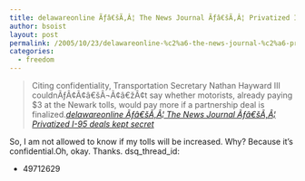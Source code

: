 ```yaml
---
title: delawareonline Ãƒâ€šÃ‚Â¦ The News Journal Ãƒâ€šÃ‚Â¦ Privatized I-95 deals kept secret
author: bsoist
layout: post
permalink: /2005/10/23/delawareonline-%c2%a6-the-news-journal-%c2%a6-privatized-i-95-deals-kept-secret/
categories:
  - freedom
---
```

> Citing confidentiality, Transportation Secretary Nathan Hayward III couldnÃƒÂ¢Ã¢â€šÂ¬Ã¢â€žÂ¢t say whether motorists, already paying $3 at the Newark tolls, would pay more if a partnership deal is finalized.<cite><a href="http://delawareonline.com/apps/pbcs.dll/article?AID=/20051023/NEWS/51023004/1006">delawareonline Ãƒâ€šÃ‚Â¦ The News Journal Ãƒâ€šÃ‚Â¦ Privatized I-95 deals kept secret</a></cite>

So, I am not allowed to know if my tolls will be increased. Why? Because it&#8217;s confidential.Oh, okay. Thanks.
dsq_thread_id:
  - 49712629